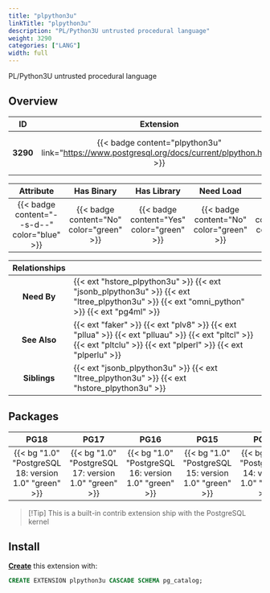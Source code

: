 ```yaml
---
title: "plpython3u"
linkTitle: "plpython3u"
description: "PL/Python3U untrusted procedural language"
weight: 3290
categories: ["LANG"]
width: full
---
```


PL/Python3U untrusted procedural language


## Overview

|    ID    | Extension |  Package   | Version |        Category        |           License            |       Language       |
|:--------:|:---------:|:----------:|:-------:|:----------------------:|:----------------------------:|:--------------------:|
| **3290** | {{< badge content="plpython3u" link="https://www.postgresql.org/docs/current/plpython.html" >}} | {{< ext "plpython3u" >}} | `1.0` | {{< category "LANG" >}} | {{< license "PostgreSQL" >}} | {{< language "C" >}} |


|  Attribute | Has Binary | Has Library | Need Load | Has DDL | Relocatable | Trusted |
|:----------:|:----------:|:-----------:|:---------:|:-------:|:-----------:|:-------:|
| {{< badge content="--s-d--" color="blue" >}} | {{< badge content="No" color="green" >}} | {{< badge content="Yes" color="green" >}} | {{< badge content="No" color="green" >}} | {{< badge content="Yes" color="green" >}} | {{< badge content="no" color="red" >}} | {{< badge content="no" color="red" >}} |


| **Relationships** |   |
|:-----------------:|:----|
|    **Need By**    | {{< ext "hstore_plpython3u" >}} {{< ext "jsonb_plpython3u" >}} {{< ext "ltree_plpython3u" >}} {{< ext "omni_python" >}} {{< ext "pg4ml" >}} |
|   **See Also**    | {{< ext "faker" >}} {{< ext "plv8" >}} {{< ext "pllua" >}} {{< ext "plluau" >}} {{< ext "pltcl" >}} {{< ext "pltclu" >}} {{< ext "plperl" >}} {{< ext "plperlu" >}} |
|    **Siblings**   | {{< ext "jsonb_plpython3u" >}} {{< ext "ltree_plpython3u" >}} {{< ext "hstore_plpython3u" >}} |


## Packages

| **PG18** | **PG17** | **PG16** | **PG15** | **PG14** |
|:--------:|:--------:|:--------:|:--------:|:--------:|
| {{< bg "1.0" "PostgreSQL 18: version 1.0" "green" >}} | {{< bg "1.0" "PostgreSQL 17: version 1.0" "green" >}} | {{< bg "1.0" "PostgreSQL 16: version 1.0" "green" >}} | {{< bg "1.0" "PostgreSQL 15: version 1.0" "green" >}} | {{< bg "1.0" "PostgreSQL 14: version 1.0" "green" >}} |

> [!Tip] This is a built-in contrib extension ship with the PostgreSQL kernel


## Install

[**Create**](https://ext.pgsty.com/usage/create) this extension with:

```sql
CREATE EXTENSION plpython3u CASCADE SCHEMA pg_catalog;
```

